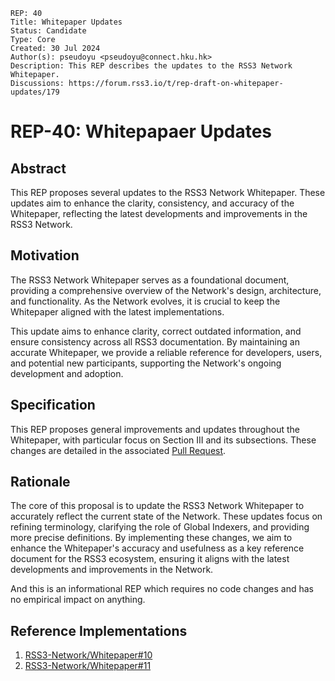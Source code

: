 ```
REP: 40
Title: Whitepaper Updates
Status: Candidate
Type: Core
Created: 30 Jul 2024
Author(s): pseudoyu <pseudoyu@connect.hku.hk>
Description: This REP describes the updates to the RSS3 Network Whitepaper.
Discussions: https://forum.rss3.io/t/rep-draft-on-whitepaper-updates/179
```

# REP-40: Whitepapaer Updates

## Abstract

This REP proposes several updates to the RSS3 Network Whitepaper. These updates aim to enhance the clarity, consistency, and accuracy of the Whitepaper, reflecting the latest developments and improvements in the RSS3 Network.

## Motivation

The RSS3 Network Whitepaper serves as a foundational document, providing a comprehensive overview of the Network's design, architecture, and functionality. As the Network evolves, it is crucial to keep the Whitepaper aligned with the latest implementations.

This update aims to enhance clarity, correct outdated information, and ensure consistency across all RSS3 documentation. By maintaining an accurate Whitepaper, we provide a reliable reference for developers, users, and potential new participants, supporting the Network's ongoing development and adoption.

## Specification

This REP proposes general improvements and updates throughout the Whitepaper, with particular focus on Section III and its subsections. These changes are detailed in the associated [Pull Request](https://github.com/RSS3-Network/Whitepaper/pull/10).

## Rationale

The core of this proposal is to update the RSS3 Network Whitepaper to accurately reflect the current state of the Network. These updates focus on refining terminology, clarifying the role of Global Indexers, and providing more precise definitions. By implementing these changes, we aim to enhance the Whitepaper's accuracy and usefulness as a key reference document for the RSS3 ecosystem, ensuring it aligns with the latest developments and improvements in the Network.

And this is an informational REP which requires no code changes and has no empirical impact on anything.

## Reference Implementations

1. [RSS3-Network/Whitepaper#10](https://github.com/RSS3-Network/Whitepaper/pull/10)
2. [RSS3-Network/Whitepaper#11](https://github.com/RSS3-Network/Whitepaper/pull/11)
